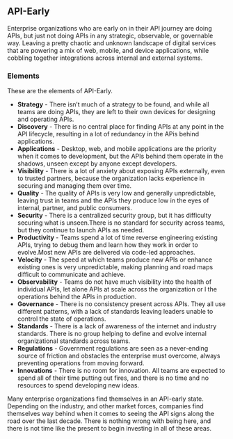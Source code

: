 ## API-Early 
Enterprise organizations who are early on in their API journey are doing APIs, but just not doing APIs in any strategic, observable, or governable way. Leaving a pretty chaotic and unknown landscape of digital services that are powering a mix of web, mobile, and device applications, while cobbling together integrations across internal and external systems. 

### Elements 
These are the elements of API-Early. 

- **Strategy** - There isn’t much of a strategy to be found, and while all teams are doing APIs, they are left to their own devices for designing and operating APIs. 
- **Discovery** - There is no central place for finding APIs at any point in the API lifecycle, resulting in a lot of redundancy in the APis behind applications. 
- **Applications** - Desktop, web, and mobile applications are the priority when it comes to development, but the APIs behind them operate in the shadows, unseen except by anyone except developers. 
- **Visibility** - There is a lot of anxiety about exposing APIs externally, even to trusted partners, because the organization lacks experience in securing and managing them over time. 
- **Quality** - The quality of APIs is very low and generally unpredictable, leaving trust in teams and the APIs they produce low in the eyes of internal, partner, and public consumers. 
- **Security** - There is a centralized security group, but it has difficulty securing what is unseen.There is no standard for security across teams, but they continue to launch APIs as needed. 
- **Productivity** - Teams spend a lot of time reverse engineering existing APIs, trying to debug them and learn how they work in order to evolve.Most new APIs are delivered via code-led approaches. 
- **Velocity** - The speed at which teams produce new APIs or enhance existing ones is very unpredictable, making planning and road maps difficult to communicate and achieve. 
- **Observability** - Teams do not have much visibility into the health of individual APIs, let alone APIs at scale across the organization or l the operations behind the APIs in production. 
- **Governance** - There is no consistency present across APIs. They all use different patterns, with a lack of standards leaving leaders unable to control the state of operations. 
- **Standards** - There is a lack of awareness of the internet and industry standards. There is no group helping to define and evolve internal organizational standards across teams. 
- **Regulations** - Government regulations are seen as a never-ending source of friction and obstacles the enterprise must overcome, always preventing operations from moving forward. 
- **Innovations** - There is no room for innovation. All teams are expected to spend all of their time putting out fires, and there is no time and no resources to spend developing new ideas. 
 
Many enterprise organizations find themselves in an API-early state. Depending on the industry, and other market forces, companies find themselves way behind when it comes to seeing the API signs along the road over the last decade. There is nothing wrong with being here, and there is not time like the present to begin investing in all of these areas. 
